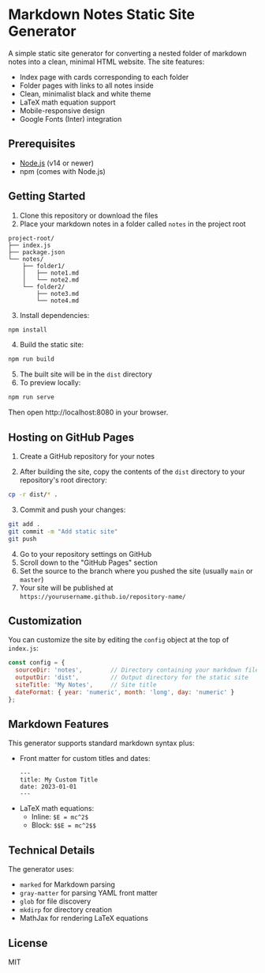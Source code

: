 # Markdown Notes Static Site Generator

A simple static site generator for converting a nested folder of markdown notes into a clean, minimal HTML website. The site features:

- Index page with cards corresponding to each folder
- Folder pages with links to all notes inside
- Clean, minimalist black and white theme
- LaTeX math equation support
- Mobile-responsive design
- Google Fonts (Inter) integration

## Prerequisites

- [Node.js](https://nodejs.org/) (v14 or newer)
- npm (comes with Node.js)

## Getting Started

1. Clone this repository or download the files
2. Place your markdown notes in a folder called `notes` in the project root

```
project-root/
├── index.js
├── package.json
└── notes/
    ├── folder1/
    │   ├── note1.md
    │   └── note2.md
    └── folder2/
        ├── note3.md
        └── note4.md
```

3. Install dependencies:

```bash
npm install
```

4. Build the static site:

```bash
npm run build
```

5. The built site will be in the `dist` directory
6. To preview locally:

```bash
npm run serve
```

Then open http://localhost:8080 in your browser.

## Hosting on GitHub Pages

1. Create a GitHub repository for your notes

2. After building the site, copy the contents of the `dist` directory to your repository's root directory:

```bash
cp -r dist/* .
```

3. Commit and push your changes:

```bash
git add .
git commit -m "Add static site"
git push
```

4. Go to your repository settings on GitHub
5. Scroll down to the "GitHub Pages" section
6. Set the source to the branch where you pushed the site (usually `main` or `master`)
7. Your site will be published at `https://yourusername.github.io/repository-name/`

## Customization

You can customize the site by editing the `config` object at the top of `index.js`:

```javascript
const config = {
  sourceDir: 'notes',        // Directory containing your markdown files
  outputDir: 'dist',         // Output directory for the static site
  siteTitle: 'My Notes',     // Site title
  dateFormat: { year: 'numeric', month: 'long', day: 'numeric' }
};
```

## Markdown Features

This generator supports standard markdown syntax plus:

- Front matter for custom titles and dates:
  ```
  ---
  title: My Custom Title
  date: 2023-01-01
  ---
  ```
- LaTeX math equations:
  - Inline: `$E = mc^2$`
  - Block: `$$E = mc^2$$`

## Technical Details

The generator uses:

- `marked` for Markdown parsing
- `gray-matter` for parsing YAML front matter
- `glob` for file discovery
- `mkdirp` for directory creation
- MathJax for rendering LaTeX equations

## License

MIT